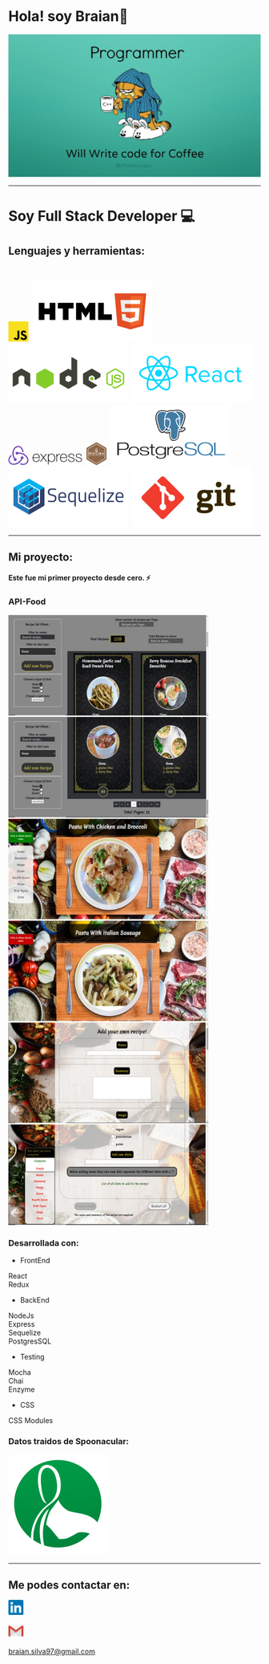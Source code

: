 # Hola! soy Braian👋 

<p align="center">
  <img src="./img/banner.jpg" />
</p>
<hr>

<!--
**braian-97/braian-97** is a ✨ _special_ ✨ repository because its `README.md` (this file) appears on your GitHub profile.

Here are some ideas to get you started:

- 🔭 I’m currently working on ...
- 🌱 I’m currently learning ...
- 👯 I’m looking to collaborate on ...
- 🤔 I’m looking for help with ...
- 💬 Ask me about ...
- 📫 How to reach me: ...
- 😄 Pronouns: ...
- ⚡ Fun fact: ...
-->
# Soy Full Stack Developer 💻

## Lenguajes y herramientas: 
<br>
<p float="left">


[<img src="./logo/javascript.svg" width="40" heigth="40"/>](https://developer.mozilla.org/en-US/docs/Web/JavaScript)&nbsp;&nbsp;[<img src="./logo/html.svg" />](https://www.w3.org/html)&nbsp;&nbsp;[<img src="./logo/nodejs.svg" />](https://nodejs.org)&nbsp;&nbsp;[<img src="./logo/react.svg" />](https://reactjs.org)&nbsp;&nbsp;[<img src="./logo/redux.svg" width="40" heigth="40"/>](https://es.redux.js.org)&nbsp;&nbsp;[<img src="./logo/expressjs.svg" width="100" heigth="100"/>](https://expressjs.com)&nbsp;&nbsp;[<img src="./logo/mocha.svg" width="40" heigth="40"/>](https://mochajs.org)&nbsp;&nbsp;[<img src="./logo/postgresSQL.svg" />](https://www.postgresql.org)&nbsp;&nbsp;[<img src="./logo/sequelize.svg" />](https://sequelize.org)&nbsp;&nbsp;[<img src="./logo/git.svg" />](https://git-scm.com)

</p>

<hr>

## Mi proyecto:

#### Este fue mi primer proyecto desde cero. ⚡

### API-Food

<p float="left">
<img src="./api-food-images/img_1.jpg" width="400" height="200" >
<img src="./api-food-images/img_2.jpg" width="400" height="200" >
<img src="./api-food-images/img_3.jpg" width="400" height="200" >
<img src="./api-food-images/img_4.jpg" width="400" height="200" >
<img src="./api-food-images/img_5.jpg" width="400" height="200" >
<img src="./api-food-images/img_6.jpg" width="400" height="200" >
</p>


### Desarrollada con:
- FrontEnd 
<p>
React<br>
Redux
</p>

- BackEnd
<p>
NodeJs<br>
Express<br>
Sequelize<br>
PostgresSQL
</p>

- Testing 
<p>
Mocha<br>
Chai<br>
Enzyme
</p>

- CSS 
<p>
CSS Modules<br>
</p>

### Datos traidos de Spoonacular:
[<img src="./img/spoonacular-logo.svg"/>](https://spoonacular.com/food-api)

<hr>

## Me podes contactar en:

[<img src="./logo/linkedIn.svg" width="30" heigth="30"/>](https://www.linkedin.com/in/braian-silva-382b08209/)

[<img src="./logo/gmail.svg" width="30" heigth="30"/>](mailto:braian.silva97@gmail.com)


<braian.silva97@gmail.com>







